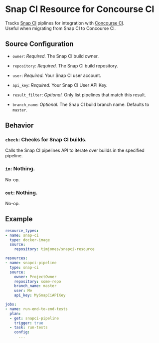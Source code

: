 # Snap CI Resource for Concourse CI

Tracks [Snap CI](https://snap-ci.com) piplines for integration with 
[Concourse CI](https://concourse.ci/).  
Useful when migrating from Snap CI to Concourse CI.

## Source Configuration

* `owner`: *Required.* The Snap CI build owner.

* `repository`: *Required.* The Snap CI build repository.

* `user`: *Required.* Your Snap CI user account.

* `api_key`: *Required.* Your Snap CI User API Key.

* `result_filter`: *Optional.* Only list pipelines that match this result.

* `branch_name`: *Optional.* The Snap CI build branch name. Defaults to `master`.

## Behavior

### `check`: Checks for Snap CI builds.

Calls the Snap CI pipelines API to iterate over builds in the specified 
pipeline.


### `in`: Nothing.

No-op.


### `out`: Nothing.

No-op.


## Example

``` yaml
resource_types:
- name: snap-ci
  type: docker-image
  source:
    repository: timjones/snapci-resource

resources:
- name: snapci-pipeline
  type: snap-ci
  source:
    owner: ProjectOwner
    repository: some-repo
    branch_name: master
    user: Me
    api_key: MySnapCiAPIKey

jobs:
- name: run-end-to-end-tests
  plan:
  - get: snapci-pipeline
    trigger: true
  - task: run-tests
    config:
      ...
```
